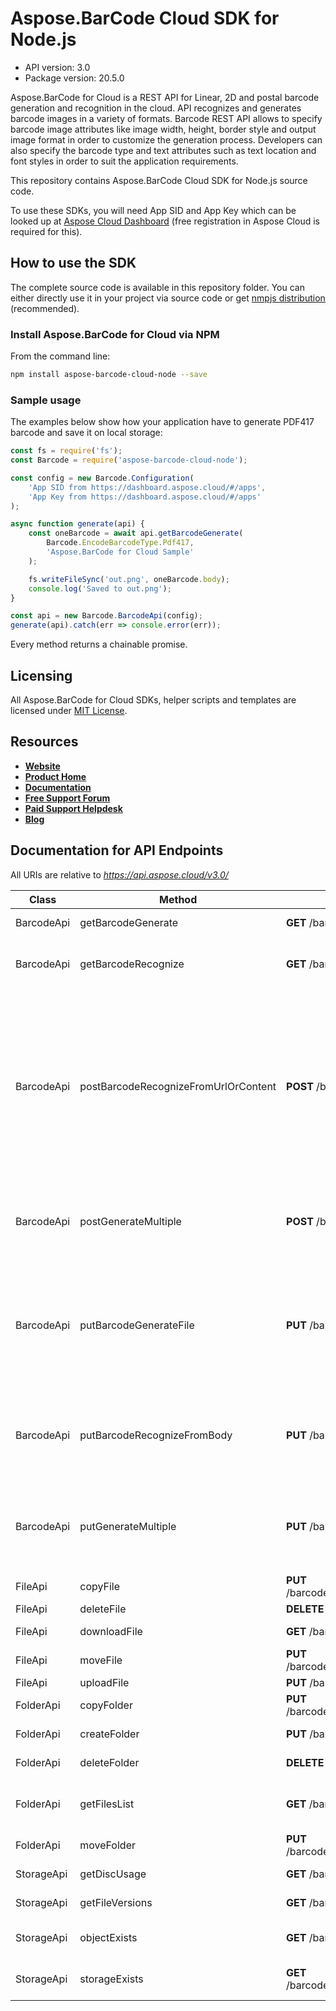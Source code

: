 # Aspose.BarCode Cloud SDK for Node.js

+ API version: 3.0
+ Package version: 20.5.0

Aspose.BarCode for Cloud is a REST API for Linear, 2D and postal barcode generation and recognition in the cloud. API recognizes and generates barcode images in a variety of formats. Barcode REST API allows to specify barcode image attributes like image width, height, border style and output image format in order to customize the generation process. Developers can also specify the barcode type and text attributes such as text location and font styles in order to suit the application requirements.

This repository contains Aspose.BarCode Cloud SDK for Node.js source code.

To use these SDKs, you will need App SID and App Key which can be looked up at [Aspose Cloud Dashboard](https://dashboard.aspose.cloud/#/apps) (free registration in Aspose Cloud is required for this).

## How to use the SDK

The complete source code is available in this repository folder. You can either directly use it in your project via source code or get [nmpjs distribution](https://www.npmjs.com/package/aspose-barcode-cloud-node) (recommended).

### Install Aspose.BarCode for Cloud via NPM

From the command line:

```sh
npm install aspose-barcode-cloud-node --save
```

### Sample usage

The examples below show how your application have to generate PDF417 barcode and save it on local storage:

```js
const fs = require('fs');
const Barcode = require('aspose-barcode-cloud-node');

const config = new Barcode.Configuration(
    'App SID from https://dashboard.aspose.cloud/#/apps',
    'App Key from https://dashboard.aspose.cloud/#/apps'
);

async function generate(api) {
    const oneBarcode = await api.getBarcodeGenerate(
        Barcode.EncodeBarcodeType.Pdf417,
        'Aspose.BarCode for Cloud Sample'
    );

    fs.writeFileSync('out.png', oneBarcode.body);
    console.log('Saved to out.png');
}

const api = new Barcode.BarcodeApi(config);
generate(api).catch(err => console.error(err));
```

Every method returns a chainable promise.

## Licensing

All Aspose.BarCode for Cloud SDKs, helper scripts and templates are licensed under [MIT License](LICENSE).

## Resources

+ [**Website**](https://www.aspose.cloud)
+ [**Product Home**](https://products.aspose.cloud/barcode/cloud)
+ [**Documentation**](https://docs.aspose.cloud/display/barcodecloud/Home)
+ [**Free Support Forum**](https://forum.aspose.cloud/c/barcode)
+ [**Paid Support Helpdesk**](https://helpdesk.aspose.cloud/)
+ [**Blog**](https://blog.aspose.cloud/category/aspose-products/aspose-barcode-product-family/)

## Documentation for API Endpoints

All URIs are relative to *https://api.aspose.cloud/v3.0/*

Class | Method | HTTP request | Description
----- | ------ | ------------ | -----------
BarcodeApi | getBarcodeGenerate | **GET** /barcode/generate | Generate barcode.             
BarcodeApi | getBarcodeRecognize | **GET** /barcode/{name}/recognize | Recognize barcode from a file on server.             
BarcodeApi | postBarcodeRecognizeFromUrlOrContent | **POST** /barcode/recognize | Recognize barcode from an url or from request body. Request body can contain raw data bytes of the image or encoded with base64.             
BarcodeApi | postGenerateMultiple | **POST** /barcode/generateMultiple | Generate multiple barcodes and return in response stream             
BarcodeApi | putBarcodeGenerateFile | **PUT** /barcode/{name}/generate | Generate barcode and save on server (from query params or from file with json or xml content)             
BarcodeApi | putBarcodeRecognizeFromBody | **PUT** /barcode/{name}/recognize | Recognition of a barcode from file on server with parameters in body.             
BarcodeApi | putGenerateMultiple | **PUT** /barcode/{name}/generateMultiple | Generate image with multiple barcodes and put new file on server             
FileApi | copyFile | **PUT** /barcode/storage/file/copy/{srcPath} | Copy file
FileApi | deleteFile | **DELETE** /barcode/storage/file/{path} | Delete file
FileApi | downloadFile | **GET** /barcode/storage/file/{path} | Download file
FileApi | moveFile | **PUT** /barcode/storage/file/move/{srcPath} | Move file
FileApi | uploadFile | **PUT** /barcode/storage/file/{path} | Upload file
FolderApi | copyFolder | **PUT** /barcode/storage/folder/copy/{srcPath} | Copy folder
FolderApi | createFolder | **PUT** /barcode/storage/folder/{path} | Create the folder
FolderApi | deleteFolder | **DELETE** /barcode/storage/folder/{path} | Delete folder
FolderApi | getFilesList | **GET** /barcode/storage/folder/{path} | Get all files and folders within a folder
FolderApi | moveFolder | **PUT** /barcode/storage/folder/move/{srcPath} | Move folder
StorageApi | getDiscUsage | **GET** /barcode/storage/disc | Get disc usage
StorageApi | getFileVersions | **GET** /barcode/storage/version/{path} | Get file versions
StorageApi | objectExists | **GET** /barcode/storage/exist/{path} | Check if file or folder exists
StorageApi | storageExists | **GET** /barcode/storage/{storageName}/exist | Check if storage exists
